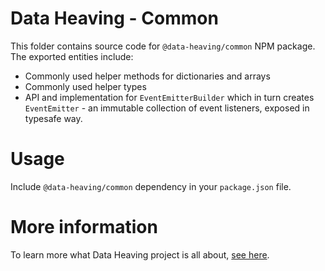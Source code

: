 # Data Heaving - Common
This folder contains source code for `@data-heaving/common` NPM package.
The exported entities include:
- Commonly used helper methods for dictionaries and arrays
- Commonly used helper types
- API and implementation for `EventEmitterBuilder` which in turn creates `EventEmitter` - an immutable collection of event listeners, exposed in typesafe way.

# Usage
Include `@data-heaving/common` dependency in your `package.json` file.

# More information
To learn more what Data Heaving project is all about, [see here](https://github.com/DataHeaving/orchestration).